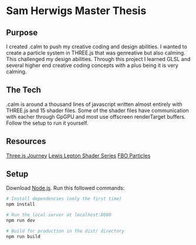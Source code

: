 # Sam Herwigs Master Thesis


## Purpose 
I created .calm to push my creative coding and design abilities. 
I wanted to create a particle system in THREE.js that was genreative but also calming. This challenged my design abilities.
Through this project I learned GLSL and several higher end creative coding concepts with a plus being it is very calming. 

## The Tech 
.calm is around a thousand lines of javascript written almost entirely with THREE.js and 15 shader files. 
Some of the shader files have communication with eacher through GpGPU and most use offscreen renderTarget buffers. 
Follow the setup to run it yourself. 

## Resources 
[Three.js Journey](https://threejs-journey.xyz/) 
[Lewis Lepton Shader Series](https://www.youtube.com/playlist?list=PL4neAtv21WOmIrTrkNO3xCyrxg4LKkrF7) 
[FBO Particles](http://barradeau.com/blog/?p=621)


## Setup
Download [Node.js](https://nodejs.org/en/download/).
Run this followed commands:

``` bash
# Install dependencies (only the first time)
npm install

# Run the local server at localhost:8080
npm run dev

# Build for production in the dist/ directory
npm run build
```
